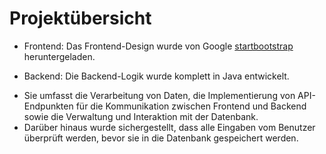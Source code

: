 # Projektübersicht
+ Frontend: Das Frontend-Design wurde von Google [startbootstrap](https://startbootstrap.com/) heruntergeladen. 

+ Backend: Die Backend-Logik wurde komplett in Java entwickelt.

- Sie umfasst die Verarbeitung von Daten, die Implementierung von API-Endpunkten für die Kommunikation zwischen Frontend und Backend sowie die Verwaltung und Interaktion mit der Datenbank. 
- Darüber hinaus wurde sichergestellt, dass alle Eingaben vom Benutzer überprüft werden, bevor sie in die Datenbank gespeichert werden.
